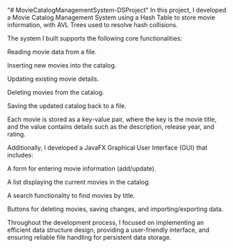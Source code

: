 "# MovieCatalogManagementSystem-DSProject" 
In this project, I developed a Movie Catalog Management System using a Hash Table to store movie information, with AVL Trees used to resolve hash collisions.

The system I built supports the following core functionalities:

Reading movie data from a file.

Inserting new movies into the catalog.

Updating existing movie details.

Deleting movies from the catalog.

Saving the updated catalog back to a file.

Each movie is stored as a key-value pair, where the key is the movie title, and the value contains details such as the description, release year, and rating.

Additionally, I developed a JavaFX Graphical User Interface (GUI) that includes:

A form for entering movie information (add/update).

A list displaying the current movies in the catalog.

A search functionality to find movies by title.

Buttons for deleting movies, saving changes, and importing/exporting data.

Throughout the development process, I focused on implementing an efficient data structure design, providing a user-friendly interface, and ensuring reliable file handling for persistent data storage.
